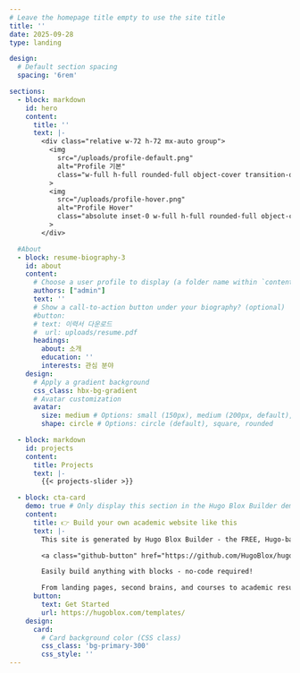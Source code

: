 ```yaml
---
# Leave the homepage title empty to use the site title
title: ''
date: 2025-09-28
type: landing

design:
  # Default section spacing
  spacing: '6rem'

sections:
  - block: markdown
    id: hero
    content:
      title: ''
      text: |-
        <div class="relative w-72 h-72 mx-auto group">
          <img 
            src="/uploads/profile-default.png" 
            alt="Profile 기본" 
            class="w-full h-full rounded-full object-cover transition-opacity duration-300 group-hover:opacity-0"
          >
          <img 
            src="/uploads/profile-hover.png" 
            alt="Profile Hover" 
            class="absolute inset-0 w-full h-full rounded-full object-cover opacity-0 transition-opacity duration-300 group-hover:opacity-100"
          >
        </div>

  #About 
  - block: resume-biography-3
    id: about
    content:
      # Choose a user profile to display (a folder name within `content/authors/`)
      authors: ["admin"]
      text: ''
      # Show a call-to-action button under your biography? (optional)
      #button:
      # text: 이력서 다운로드
      #  url: uploads/resume.pdf
      headings:
        about: 소개
        education: ''
        interests: 관심 분야
    design:
      # Apply a gradient background
      css_class: hbx-bg-gradient
      # Avatar customization
      avatar:
        size: medium # Options: small (150px), medium (200px, default), large (320px), xl (400px), xxl (500px)
        shape: circle # Options: circle (default), square, rounded

  - block: markdown
    id: projects
    content:
      title: Projects
      text: |-
        {{< projects-slider >}}

  - block: cta-card
    demo: true # Only display this section in the Hugo Blox Builder demo site
    content:
      title: 👉 Build your own academic website like this
      text: |-
        This site is generated by Hugo Blox Builder - the FREE, Hugo-based open source website builder trusted by 250,000+ academics like you.

        <a class="github-button" href="https://github.com/HugoBlox/hugo-blox-builder" data-color-scheme="no-preference: light; light: light; dark: dark;" data-icon="octicon-star" data-size="large" data-show-count="true" aria-label="Star HugoBlox/hugo-blox-builder on GitHub">Star</a>

        Easily build anything with blocks - no-code required!

        From landing pages, second brains, and courses to academic resumés, conferences, and tech blogs.
      button:
        text: Get Started
        url: https://hugoblox.com/templates/
    design:
      card:
        # Card background color (CSS class)
        css_class: 'bg-primary-300'
        css_style: ''
---
```


